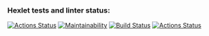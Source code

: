 ### Hexlet tests and linter status:
[![Actions Status](https://github.com/Aljustal/java-project-lvl1/workflows/hexlet-check/badge.svg)](https://github.com/Aljustal/java-project-lvl1/actions)
[![Maintainability](https://api.codeclimate.com/v1/badges/a99a88d28ad37a79dbf6/maintainability)](https://codeclimate.com/github/codeclimate/codeclimate/maintainability)
[![Build Status](https://travis-ci.com/username/projectname.svg?branch=master)](https://travis-ci.com/username/projectname)
[![Actions Status](https://github.com/Aljustal/java-project-lvl1/.github/workflows/super-linter.yml/badge.svg)](https://github.com/Aljustal/java-project-lvl1/actions)